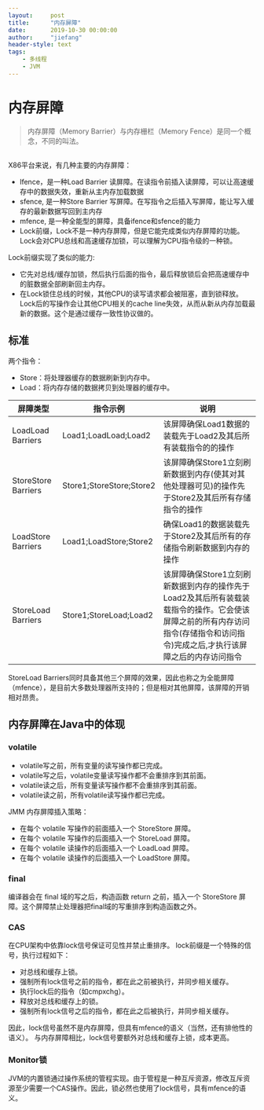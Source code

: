 ```yaml
---
layout:     post
title:      "内存屏障"
date:       2019-10-30 00:00:00
author:     "jiefang"
header-style: text
tags:
    - 多线程
    - JVM
---
```

# 内存屏障
> 内存屏障（Memory Barrier）与内存栅栏（Memory Fence）是同一个概念，不同的叫法。

## 
X86平台来说，有几种主要的内存屏障：
- lfence，是一种Load Barrier 读屏障。在读指令前插入读屏障，可以让高速缓存中的数据失效，重新从主内存加载数据
- sfence, 是一种Store Barrier 写屏障。在写指令之后插入写屏障，能让写入缓存的最新数据写回到主内存
- mfence, 是一种全能型的屏障，具备ifence和sfence的能力
- Lock前缀，Lock不是一种内存屏障，但是它能完成类似内存屏障的功能。Lock会对CPU总线和高速缓存加锁，可以理解为CPU指令级的一种锁。

Lock前缀实现了类似的能力:
- 它先对总线/缓存加锁，然后执行后面的指令，最后释放锁后会把高速缓存中的脏数据全部刷新回主内存。
- 在Lock锁住总线的时候，其他CPU的读写请求都会被阻塞，直到锁释放。Lock后的写操作会让其他CPU相关的cache line失效，从而从新从内存加载最新的数据。这个是通过缓存一致性协议做的。
## 标准
两个指令：
- Store：将处理器缓存的数据刷新到内存中。
- Load：将内存存储的数据拷贝到处理器的缓存中。

| 屏障类型  |指令示例|说明|
|---|---|---|
|LoadLoad Barriers  |Load1;LoadLoad;Load2|该屏障确保Load1数据的装载先于Load2及其后所有装载指令的的操作|
|StoreStore Barriers|Store1;StoreStore;Store2|该屏障确保Store1立刻刷新数据到内存(使其对其他处理器可见)的操作先于Store2及其后所有存储指令的操作|
|LoadStore Barriers |Load1;LoadStore;Store2|确保Load1的数据装载先于Store2及其后所有的存储指令刷新数据到内存的操作|
|StoreLoad Barriers |Store1;StoreLoad;Load2|该屏障确保Store1立刻刷新数据到内存的操作先于Load2及其后所有装载装载指令的操作。它会使该屏障之前的所有内存访问指令(存储指令和访问指令)完成之后,才执行该屏障之后的内存访问指令|

StoreLoad Barriers同时具备其他三个屏障的效果，因此也称之为全能屏障（mfence），是目前大多数处理器所支持的；但是相对其他屏障，该屏障的开销相对昂贵。

## 内存屏障在Java中的体现

### volatile
- volatile写之前，所有变量的读写操作都已完成。
- volatile写之后，volatile变量读写操作都不会重排序到其前面。
- volatile读之后，所有变量读写操作都不会重排序到其前面。
- volatile读之前，所有volatile读写操作都已完成。

JMM 内存屏障插入策略：
- 在每个 volatile 写操作的前面插入一个 StoreStore 屏障。
- 在每个 volatile 写操作的后面插入一个 StoreLoad 屏障。
- 在每个 volatile 读操作的后面插入一个 LoadLoad 屏障。
- 在每个 volatile 读操作的后面插入一个 LoadStore 屏障。

### final
编译器会在 final 域的写之后，构造函数 return 之前，插入一个 StoreStore 屏障。这个屏障禁止处理器把final域的写重排序到构造函数之外。
### CAS
在CPU架构中依靠lock信号保证可见性并禁止重排序。
lock前缀是一个特殊的信号，执行过程如下：

- 对总线和缓存上锁。
- 强制所有lock信号之前的指令，都在此之前被执行，并同步相关缓存。
- 执行lock后的指令（如cmpxchg）。
- 释放对总线和缓存上的锁。
- 强制所有lock信号之后的指令，都在此之后被执行，并同步相关缓存。

因此，lock信号虽然不是内存屏障，但具有mfence的语义（当然，还有排他性的语义）。
与内存屏障相比，lock信号要额外对总线和缓存上锁，成本更高。

### Monitor锁
JVM的内置锁通过操作系统的管程实现。由于管程是一种互斥资源，修改互斥资源至少需要一个CAS操作。因此，锁必然也使用了lock信号，具有mfence的语义。
